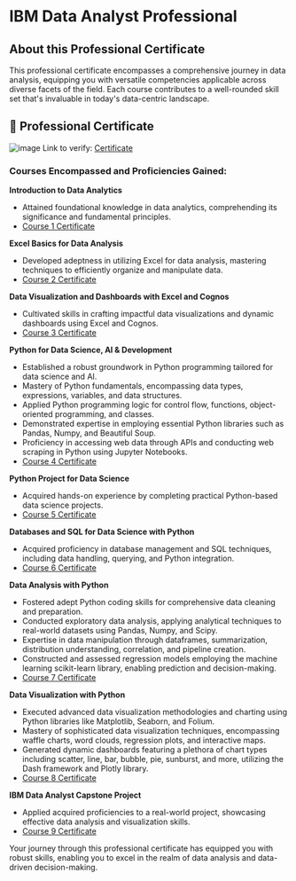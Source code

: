 # IBM Data Analyst Professional

## About this Professional Certificate

This professional certificate encompasses a comprehensive journey in data analysis, equipping you with versatile competencies applicable across diverse facets of the field. Each course contributes to a well-rounded skill set that's invaluable in today's data-centric landscape. 

## 🥇 Professional Certificate
![image](https://github.com/tienngm2049/IBM-Data-Analyst-Professional-Certificate/assets/131929681/84d227ac-e7ac-48df-82b3-f56c331fe363)
Link to verify: [Certificate](https://www.coursera.org/account/accomplishments/professional-cert/NZD5VP36H2NN)

### Courses Encompassed and Proficiencies Gained:

**Introduction to Data Analytics**
- Attained foundational knowledge in data analytics, comprehending its significance and fundamental principles.
- [Course 1 Certificate](https://www.coursera.org/account/accomplishments/verify/7ZXJN26K6B36)

**Excel Basics for Data Analysis**
- Developed adeptness in utilizing Excel for data analysis, mastering techniques to efficiently organize and manipulate data.
- [Course 2 Certificate](https://www.coursera.org/account/accomplishments/records/8KLTZ8W7YQ86)

**Data Visualization and Dashboards with Excel and Cognos**
- Cultivated skills in crafting impactful data visualizations and dynamic dashboards using Excel and Cognos.
- [Course 3 Certificate](https://www.coursera.org/account/accomplishments/verify/H72QHPEZZ7ZT)

**Python for Data Science, AI & Development**
- Established a robust groundwork in Python programming tailored for data science and AI.
- Mastery of Python fundamentals, encompassing data types, expressions, variables, and data structures.
- Applied Python programming logic for control flow, functions, object-oriented programming, and classes.
- Demonstrated expertise in employing essential Python libraries such as Pandas, Numpy, and Beautiful Soup.
- Proficiency in accessing web data through APIs and conducting web scraping in Python using Jupyter Notebooks.
- [Course 4 Certificate](https://www.coursera.org/account/accomplishments/verify/LZFL8EL6PTWK)

**Python Project for Data Science**
- Acquired hands-on experience by completing practical Python-based data science projects.
- [Course 5 Certificate](https://www.coursera.org/account/accomplishments/records/HH8YT359PD5W)

**Databases and SQL for Data Science with Python**
- Acquired proficiency in database management and SQL techniques, including data handling, querying, and Python integration.
- [Course 6 Certificate](https://www.coursera.org/account/accomplishments/verify/BW2YE52HR48H)

**Data Analysis with Python**
- Fostered adept Python coding skills for comprehensive data cleaning and preparation.
- Conducted exploratory data analysis, applying analytical techniques to real-world datasets using Pandas, Numpy, and Scipy.
- Expertise in data manipulation through dataframes, summarization, distribution understanding, correlation, and pipeline creation.
- Constructed and assessed regression models employing the machine learning scikit-learn library, enabling prediction and decision-making.
- [Course 7 Certificate](https://www.coursera.org/account/accomplishments/records/HMR6QKSBZFAK)

**Data Visualization with Python**
- Executed advanced data visualization methodologies and charting using Python libraries like Matplotlib, Seaborn, and Folium.
- Mastery of sophisticated data visualization techniques, encompassing waffle charts, word clouds, regression plots, and interactive maps.
- Generated dynamic dashboards featuring a plethora of chart types including scatter, line, bar, bubble, pie, sunburst, and more, utilizing the Dash framework and Plotly library.
- [Course 8 Certificate](https://www.coursera.org/account/accomplishments/verify/DWQFN3WHFXSJ)

**IBM Data Analyst Capstone Project**
- Applied acquired proficiencies to a real-world project, showcasing effective data analysis and visualization skills.
- [Course 9 Certificate](https://www.coursera.org/account/accomplishments/records/QHBZ9Z6TXKSL)

Your journey through this professional certificate has equipped you with robust skills, enabling you to excel in the realm of data analysis and data-driven decision-making.
